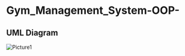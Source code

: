 # Gym_Management_System-OOP-
## UML Diagram
![Picture1](https://github.com/AliAdanPro/Gym_Management_System-OOP-/assets/142499778/6676802e-7d01-431f-b205-bd661642ec00)
